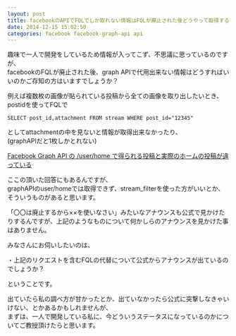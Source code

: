 ```yaml
---
layout: post
title: facebookのAPIでFQLでしか取れない情報はFQLが廃止された後どうやって取得するのか？
date: 2014-12-15 15:02:50
categories: facebook facebook-graph-api api
---
```

<p>趣味で一人で開発をしているため情報が入ってこず、不思議に思っているのですが、<br>
facebookのFQLが廃止された後、graph APIで代用出来ない情報はどうすればいいのかご存知の方はいますでしょうか？</p>

<p>例えば複数枚の画像が貼られている投稿から全ての画像を取り出したいとき、postidを使ってFQLで</p>

<pre><code>SELECT post_id,attachment FROM stream WHERE post_id="12345"
</code></pre>

<p>としてattachmentの中を見ないと情報が取得出来なかったり、<br>
(graphAPIだと1枚しかとれない)</p>

<p><a href="https://ja.stackoverflow.com/questions/374/facebook-graph-api-%E3%81%AE-user-home-%E3%81%A7%E5%BE%97%E3%82%89%E3%82%8C%E3%82%8B%E6%8A%95%E7%A8%BF%E3%81%A8%E5%AE%9F%E9%9A%9B%E3%81%AE%E3%83%9B%E3%83%BC%E3%83%A0%E3%81%AE%E6%8A%95%E7%A8%BF%E3%81%8C%E9%81%95%E3%81%A3%E3%81%A6%E3%81%84%E3%82%8B">Facebook Graph API の /user/home で得られる投稿と実際のホームの投稿が違っている</a></p>

<p>ここの頂いた回答にもあるんですが、<br>
graphAPIのuser/homeでは取得できず、stream_filterを使った方がいいとか、<br>
そういうものがあると思います。</p>

<p>「〇〇は廃止するから××を使いなさい」みたいなアナウンスも公式で見かけたりするんですが、上記のようなものについて何かしらのアナウンスを見かけた事はありません。</p>

<p>みなさんにお伺いしたいのは、</p>

<p>・上記のリクエストを含むFQLの代替について公式からアナウンスが出ているのでしょうか？</p>

<p>ということです。</p>

<p>出ていたら私の調べ方が甘かったとか、出ていなかったら公式に突撃しなきゃいけない、とかあるかもしれませんが、<br>
まずは、一人で開発している私に、今どういうステータスになっているのかについてご教授頂けたらと思います。</p>
